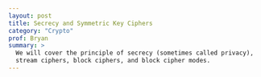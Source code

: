 ```yaml
---
layout: post
title: Secrecy and Symmetric Key Ciphers
category: "Crypto"
prof: Bryan
summary: >
  We will cover the principle of secrecy (sometimes called privacy), 
  stream ciphers, block ciphers, and block cipher modes.
---
```


